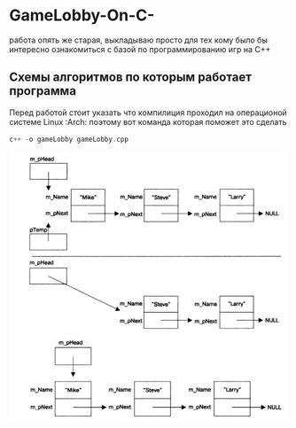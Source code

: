 # GameLobby-On-C-
работа опять же старая, выкладываю просто для тех кому было бы интересно ознакомиться с базой по программированию игр на С++
## Схемы алгоритмов по которым работает программа 
Перед работой стоит указать что компилиция проходил на операционой системе Linux :Arch:
поэтому вот команда которая поможет это сделать 
```C++
c++ -o gameLobby gameLobby.cpp
```
![Алгоритм№1](https://github.com/Markusssssu/GameLobby-On-C-/blob/main/alrorithm1.png)
![Алгоритм№2](https://github.com/Markusssssu/GameLobby-On-C-/blob/main/algoritm2.png)

